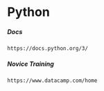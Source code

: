 # Python

##### Docs

```
https://docs.python.org/3/

```

##### Novice Training

```
https://www.datacamp.com/home
```



